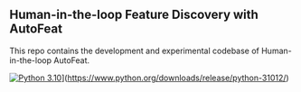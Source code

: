 ## Human-in-the-loop Feature Discovery with AutoFeat
This repo contains the development and experimental codebase of Human-in-the-loop AutoFeat.

[![Python 3.10]([https://img.shields.io/badge/python-3.8.2-blue.svg)](https://www.python.org/downloads/release/python-380/)](https://www.python.org/downloads/release/python-31012/)
